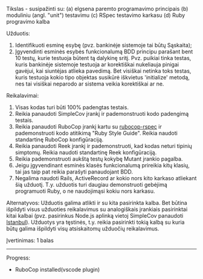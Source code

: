 Tikslas - susipažinti su: 
  (a) elgsena paremto programavimo principais
  (b) moduliniu (angl. "unit") testavimu
  (c) RSpec testavimo karkasu
  (d) Ruby progravimo kalba

Užduotis:
  1) Identifikuoti esminę esybę (pvz. bankinėje sistemoje tai būtų Sąskaita); 
  2) Įgyvendinti esminės esybės funkcionalumą BDD principu parašant bent 10 testų, kurie testuoja būtent tą dalykinę sritį. Pvz. puikiai tinka testas, kuris bankinėje sistemoje testuoja ar korektiškai nukeliauja pinigai gavėjui, kai siuntėjas atlieka pavedimą. Bet visiškai netinka toks testas, kuris testuoja kokio tipo objektas susikūrė iškvietus 'initialize' metodą, nes tai visiškai neparodo ar sistema veikia korektiškai ar ne.

Reikalavimai:
  1) Visas kodas turi būti 100% padengtas testais.
  2) Reikia panaudoti SimpleCov įrankį ir pademonstruoti kodo padengimą testais.
  3) Reikia panaudoti RuboCop įrankį kartu su [rubocop-rspec](https://github.com/backus/rubocop-rspec) ir pademonstruoti kodo atitikimą "Ruby Style Guide". Reikia naudoti standartinę RuboCop konfigūraciją.
  4) Reikia panaudoti Reek įrankį ir pademonstruoti, kad kodas neturi tipinių simptomų. Reikia naudoti standartinę Reek konfigūraciją.
  5) Reikia pademonstruoti aukštą testų kokybę Mutant įrankio pagalba.
  6) Jeigu įgyvendinant esminės klasės funkcionalumą prireikia kitų klasių, tai jas taip pat reikia parašyti panaudojant BDD.
  7) Negalima naudoti Rails, ActiveRecord ar kokio nors kito karkaso atliekant šią užduotį. T.y. užduotis turi daugiau demonstruoti gebėjimą programuoti Ruby, o ne naudojimąsi kokiu nors karkasu.

Alternatyvos:
  Užduotis galima atlikti ir su kita pasirinkta kalba. Bet būtina išpildyti visus užduoties reikalavimus su analogiškais įrankiais pasirinktai kitai kalbai (pvz. pasirinkus Node.js aplinką vietoj SimpleCov panaudoti [Istanbul](https://github.com/gotwarlost/istanbul)). Užduotys yra tęstinės, t.y. reikia pasirinkti tokią kalbą su kuria būtų galima išpildyti visų atsiskaitomų užduočių reikalavimus.

Įvertinimas: 1 balas 

---

Progress:
* RuboCop installed(vscode plugin)